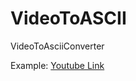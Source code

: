 # VideoToASCII
VideoToAsciiConverter

Example: [Youtube Link](https://www.youtube.com/watch?v=D8AChMaCSVQ)
